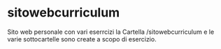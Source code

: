 # sitowebcurriculum
Sito web personale con vari eserrcizi
la Cartella /sitowebcurriculum e le varie sottocartelle sono create a scopo di esercizio.
